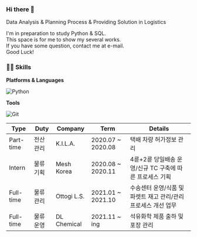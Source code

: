 ### Hi there 👋

Data Analysis & Planning Process & Providing Solution in Logistics

I'm in preparation to study Python & SQL.\
This space is for me to show my several works.\
If you have some question, contact me at e-mail.\
Good Luck!

### 🐱‍🐉 Skills
**Platforms & Languages**

![Python](http://img.shields.io/badge/-Python-3776AB?style=flat-square&logo=Python&logoColor=white)

**Tools**

![Git](http://img.shields.io/badge/-Git-F05032?style=flat-square&logo=Git&logoColor=white)

| Type | Duty | Company | Term | Details |
| ---- | ---- | ------- | ---- | ------- |
| Part-time | 전산관리 | K.I.L.A. | 2020.07 ~ 2020.08 | 택배 차량 허가정보 관리 |
| Intern | 물류기획 | Mesh Korea | 2020.08 ~ 2020.11 | 4륜+2륜 당일배송 운영/신규 TC 구축에 따른 프로세스 기획 |
| Full-time | 물류관리 | Ottogi L.S. | 2021.01 ~ 2021.10 | 수송센터 운영/식품 및 파렛트 재고 관리/관리 프로세스 개선 업무 |
| Full-time | 물류운영 | DL Chemical | 2021.11 ~ ing | 석유화학 제품 출하 및 포장 관리 |
